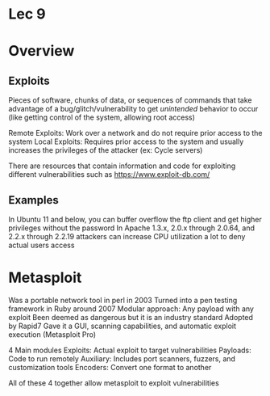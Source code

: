 # Lec 9
#  Overview

## Exploits
Pieces of software, chunks of data, or sequences of commands that take advantage of a bug/glitch/vulnerability to get *unintended* behavior to occur (like getting control of the system, allowing root access)

Remote Exploits: Work over a network and do not require prior access to the system 
Local Exploits: Requires prior access to the system and usually increases the privileges of the attacker (ex: Cycle servers)  



There are resources that contain information and code for exploiting different vulnerabilities such as https://www.exploit-db.com/

## Examples
In Ubuntu 11 and below, you can buffer overflow the ftp client and get higher privileges without the password
In Apache 1.3.x, 2.0.x through 2.0.64, and 2.2.x through 2.2.19 attackers can increase CPU utilization a lot to deny actual users access
# Metasploit
Was a portable network tool in perl in 2003
Turned into a pen testing framework in Ruby around 2007
Modular approach: Any payload with any exploit
Been deemed as dangerous but it is an industry standard 
Adopted by Rapid7 
	Gave it a GUI, scanning capabilities, and automatic exploit execution (Metasploit Pro) 

4 Main modules
	Exploits: Actual exploit to target vulnerabilities 
	Payloads: Code to run remotely
	Auxiliary: Includes port scanners, fuzzers, and customization tools
	Encoders: Convert one format to another

All of these 4 together allow metasploit to exploit vulnerabilities 
